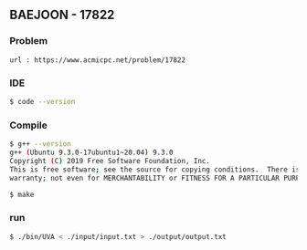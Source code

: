  
## BAEJOON - 17822

### Problem        
    url : https://www.acmicpc.net/problem/17822

### IDE 
```bash
$ code --version

```

### Compile
```bash
$ g++ --version
g++ (Ubuntu 9.3.0-17ubuntu1~20.04) 9.3.0
Copyright (C) 2019 Free Software Foundation, Inc.
This is free software; see the source for copying conditions.  There is NO
warranty; not even for MERCHANTABILITY or FITNESS FOR A PARTICULAR PURPOSE.

$ make
```

### run
```bash
$ ./bin/UVA < ./input/input.txt > ./output/output.txt
```



